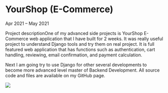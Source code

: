 # YourShop (E-Commerce)



Apr 2021 – May 2021

Project descriptionOne of my advanced side projects is YourShop E-Commerce web application that I have built for 2 weeks. It was really useful project to understand Django tools and try them on real project. It is full featured web application that has functions such as authentication, cart handling, reviewing, email confirmation, and payment calculation.

Next I am going try to use Django for other several developments to become more advanced level master of Backend Development. All source code and files are available on my GitHub page.


[![](http://img.youtube.com/vi/LtheHucK7LI/0.jpg)](http://www.youtube.com/watch?v=LtheHucK7LI "")
